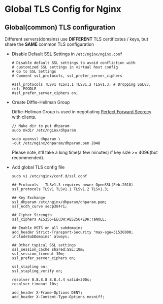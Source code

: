 # Global TLS Config for Nginx

## Global(common) TLS configuration

Different servers(domains) use **DIFFERENT** TLS certificates / keys,
but share the **SAME** common TLS configuration

* Disable Default SSL Settings in `/etc/nginx/nginx.conf`

  ```
  # Disable default SSL settings to avoid confliction with
  # customized SSL settings in virtual host config
  # Go to SSL Settings
  # Comment ssl_protocols, ssl_prefer_server_ciphers

  #ssl_protocols TLSv1 TLSv1.1 TLSv1.2 TLSv1.3; # Dropping SSLv3, ref: POODLE
  #ssl_prefer_server_ciphers on;
  ``` 

* Create Diffie-Hellman Group

  Diffie-Hellman Group is used in negotiating [Perfect Forward Secrecy](https://en.wikipedia.org/wiki/Forward_secrecy) with clients.

  ```
  // Make dir to put dhparam
  sudo mkdir /etc/nginx/dhparam

  sudo openssl dhparam \
  -out /etc/nginx/dhparam/dhparam.pem 2048
  ```

  Please note, it'll take a long time(a few minutes) if key size >= 4096(but recommended).

* Add global TLS config file

  ```
  sudo vi /etc/nginx/conf.d/ssl.conf
  ```

  ```
  ## Protocols - TLSv1.3 requires newer OpenSSL(Feb.2018)
  ssl_protocols TLSv1 TLSv1.1 TLSv1.2 TLSv1.3;

  ## Key Exchange
  ssl_dhparam /etc/nginx/dhparam/dhparam.pem;
  ssl_ecdh_curve secp384r1;

  ## Cipher Strength
  ssl_ciphers AES256+EECDH:AES256+EDH:!aNULL;

  ## Enable HSTS on all subdomains
  add_header Strict-Transport-Security "max-age=31536000; includeSubDomains" always;

  ## Other typical SSL settings
  ssl_session_cache shared:SSL:10m;
  ssl_session_timeout 10m;
  ssl_prefer_server_ciphers on;

  ssl_stapling on;
  ssl_stapling_verify on;

  resolver 8.8.8.8 8.8.4.4 valid=300s;
  resolver_timeout 10s;

  add_header X-Frame-Options DENY;
  add_header X-Content-Type-Options nosniff;  
  ```

